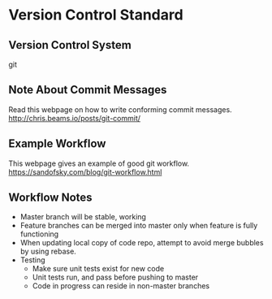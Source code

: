 # Version Control Standard

## Version Control System
git

## Note About Commit Messages
Read this webpage on how to write conforming commit messages.
http://chris.beams.io/posts/git-commit/

## Example Workflow
This webpage gives an example of good git workflow.
https://sandofsky.com/blog/git-workflow.html

## Workflow Notes
- Master branch will be stable, working
- Feature branches can be merged into master only when feature is fully
  functioning
- When updating local copy of code repo, attempt to avoid merge bubbles by using
  rebase.
- Testing
    - Make sure unit tests exist for new code
    - Unit tests run, and pass before pushing to master
    - Code in progress can reside in non-master branches
